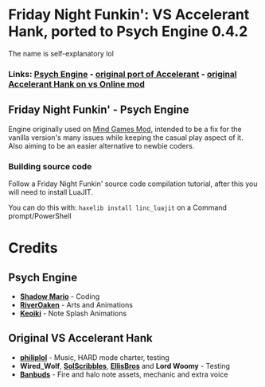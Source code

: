 # Friday Night Funkin': VS Accelerant Hank, ported to Psych Engine 0.4.2

The name is self-explanatory lol

### Links: [Psych Engine](https://github.com/ShadowMario/FNF-PsychEngine) - [original port of Accelerant](https://gamebanana.com/mods/331538) - [original Accelerant Hank on vs Online mod](https://gamebanana.com/mods/286594)

## Friday Night Funkin' - Psych Engine
Engine originally used on [Mind Games Mod](https://gamebanana.com/mods/301107), intended to be a fix for the vanilla version's many issues while keeping the casual play aspect of it. Also aiming to be an easier alternative to newbie coders.

### Building source code
Follow a Friday Night Funkin' source code compilation tutorial, after this you will need to install LuaJIT.

You can do this with: `haxelib install linc_luajit` on a Command prompt/PowerShell

# Credits

## Psych Engine
* [**Shadow Mario**](https://twitter.com/Shadow_Mario_) - Coding
* [**RiverOaken**](https://twitter.com/RiverOaken) - Arts and Animations
* [**Keoiki**](https://twitter.com/Keoiki_) - Note Splash Animations

## Original VS Accelerant Hank
* [**philiplol**](https://twitter.com/Philiplolz) - Music, HARD mode charter, testing
* **Wired_Wolf**, [**SolScribbles**](https://twitter.com/SolScribbles), [**EllisBros**](https://twitter.com/EllisBros) and **Lord Woomy** - Testing
* [**Banbuds**](https://twitter.com/Banbuds) - Fire and halo note assets, mechanic and extra voice
